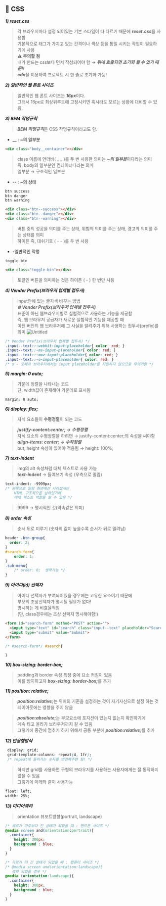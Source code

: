 ## 🧡 CSS

<em><strong> 1) reset.css</strong></em>
  > 각 브라우저마다 설정 되어있는 기본 스타일이 다 다르기 때문에 <em><strong>reset.css</strong></em>을 사용함 <br>
  > 기본적으로 태그가 가지고 있는 간격이나 색상 등을 통일 시키는 작업이 필요하기에 사용 <br>
  > <b> ⚠ 주의할 점</b><br>
  > 내가 만드는 css보다 먼저 작성되어야 함 → <em><strong>뒤에 호출되면 초기화 될 수 있기 때문!!</strong></em> <br>
  > <em><strong>cdn</strong></em>을 이용하여 프로젝트 시 한 줄로 초기화 가능!

<em><strong> 2) 일반적인 웹 폰트 사이즈 </strong></em>
  > 일반적인 웹 폰트 사이즈는 <em><strong>16px</strong></em>이다. <br>
  > 그래서 16px로 최상위루트에 고정시키면 혹시라도 모르는 상황에 대비할 수 있음. 

<em><strong> 3) BEM 작명규칙 </strong></em>
  > <em><strong>BEM 작명규칙</strong></em>은 CSS 작명규칙이라고도 함. <br>
  >
  - __ : ~의 일부분  
  ``` html
  <div class="body__container"></div>
  ```
  > class 이름에 언더바( _ _ )를 두 번 사용한 의미는 ***~의 일부분***이다라는 의미<br>
  > 즉, body의 일부분인 컨테이너다라는 의미<br>
  > 일부분 → 구조적인 일부분
  
  - -- : ~의 상태
  ``` html
  btn success
  btn danger
  btn warning

  <div class="btn--success"></div>
  <div class="btn--danger"></div>
  <div class="btn--warning"></div>
  ```
  > 버튼 중의 성공을 의미를 주는 상태, 위험의 의미를 주는 상태, 경고의 의미를 주는 상태를 의미<br>
  > 하이픈 즉, 대쉬기호 ( - - )를 두 번 사용
  
  - -일반적인 작명
  ```html
  toggle btn

  <div class="toggle-btn"></div>
  ```
  > 토글인 버튼을 의미하는 것은 하이픈 ( - ) 한 번만 사용


<em><strong> 4) Vender Prefix(브라우저 업체별 접두사) </strong></em>
  > input안에 있는 글자색 바꾸는 방법 <br>
  > <em><strong>🌐 Vender Prefix(브라우저 업체별 접두사)</strong></em> <br>
  > 표준이 아닌 웹브라우저별로 실험적으로 사용하는 기능을 제공함 <br>
  > 즉, 웹 브라우저 공급자가 새로운 실험적인 기능을 제공할 때 <br>
  > 이전 버전의 웹 브라우저에 그 사실을 알려주기 위해 사용하는 접두사(prefix)를 의미
  > ![Untitled](https://user-images.githubusercontent.com/59958929/122028403-f88c4500-ce06-11eb-8dc7-136db5a25aa3.png)
  ``` css
  /* Vender Prefix(브라우저 업체별 접두사) */
  .input--text::-webkit-input-placeholder{ color: red; }
  .input--text::-ms-input-placeholder{ color: red; }
  .input--text::-moz-input-placeholder{ color: red; }
  .input--text::-o-input-placeholder{ color: red; } 
  /* o - 오페라 브라우저에서는 input placeholder를 지원하지 않으므로 무의미함 */
  ```

<em><strong> 5) margin: 0 auto; </strong></em>
  > 가운데 정렬을 나타내는 코드 <br>
  > 단, width값이 존재해야 가운데로 표시됨
  ``` css
  margin: 0 auto;
  ```
  
<em><strong> 6) display: flex; </strong></em>
  > 자식 요소들이 <b>수평정렬</b>이 되는 코드

  > <em><strong> justify-content:center; → 수평정렬 </strong></em> <br>
  > 자식 요소의 수평정렬을 하려면 → justify-content:center;의 속성을 써야함 <br>
  > <em><strong> align-items: center; → 수직정렬 </strong></em> <br>
  > but, height 속성이 있어야 적용됨 → height: 100%;

<em><strong> 7) text-indent </strong></em>
  > img의 alt 속성처럼 대체 텍스트로 사용 가능<br>
  > <em><strong>text-indent</strong></em> → 들여쓰기 속성 (우측으로 밀림)
  ``` css
  text-indent: -9999px;
  /* 왼쪽으로 밀림 화면에선 사라졌지만 
      HTML 구조적으론 남아있기에
      대체 텍스트 역할을 할 수 있음 */
  ```
  > 9999 → 명시적인 것(약속같은 의미)  

<em><strong> 8) order 속성 </strong></em>
  > 순서 뒤로 미루기 (숫자의 값이 높을수록 순서가 뒤로 밀려남)
  ``` css
  header .btn-group{
    order: 2;
  }
  #search-form{
      order: 1;
  }
  .sub-menu{
      /* order: 0;  생략가능 */
  }
  ```

<em><strong> 9) 아이디(id) 선택자 </strong></em>
  > 아이디 선택자가 부여되어있을 경우에는 고유한 요소이기 때문에 <br>
  > 부모의 조상선택자가 명시될 필요가 없다! <br>
  > 명시하는 게 비효율적임<br>
  > (단, class경우에는 조상 선택자 명시해야함!)
  ``` html
  <form id="search-form" method="POST" action="">
    <input type="text" id="search" class="input--text" placeholder="Search GitHub">
    <input type="submit" value="Submit">
  </form>
  ```
  ``` css
  /* #search-form*/ #search{
    
  }
  ```

<em><strong> 10) box-sizing: border-box; </strong></em>
  > padding과 border 속성 특징 중에 요소 커짐이 있음 <br>
  > 이를 방지하고자 <em><strong>box-sizing: border-box;</strong></em>를 추가

<em><strong> 11) position: relative; </strong></em>
  > <em><strong>position:relative;</strong></em>는 위치의 기준을 설정하는 것이 자기자신으로 설정 하는 것<br>
  > 레이아웃에는 영향을 주지 않음
  
  > <em><strong>position:absolute;</strong></em>는 부모요소에 포지션이 있는지 없는지 확인하기에<br> 
  > 계속 타고 올라가 브라우저까지 갈 수 있음<br>
  > 그렇기에 중간에 멈추기 하기 위해서 공통 부분에 <em><strong>position:relative;</strong></em>를 추가

<em><strong> 12) 반응형방식 </strong></em>
  ``` css
   display: grid;
   grid-template-columns: repeat(4, 1fr);
   /* repeat에 들어가는 숫자를 변경해주면 됨! */
  ```
  > 하지만 grid를 사용하면 구형의 브라우저를 사용하는 사용자에게는 잘 동작하지 않을 수 있음<br>
  > 그렇기에 아래와 같이 사용가능
  ``` css
  float: left;
  width: 25%;
  ```

<em><strong> 13) 미디어쿼리 </strong></em>
  > orientation 뷰포트방향(portrait, landscape)
  ``` css
  /* 세로가 가로보다 긴 상태가 되었을 때 : 핸드폰 사이즈 */
  @media screen and(orientation:portrait){
    .container{
      height: 300px;
      background : blue;
    }
  }
  ```
  ``` css
  /* 가로가 더 긴 상태가 되었을 때 : 컴퓨터 사이즈 */
  /* @media screen and(orientation:landscape){ 
     생략 되었을 경우 */
  @media (orientation:landscape){
    .container{
      height: 300px;
      background : blue;
    }
  }
  ```
